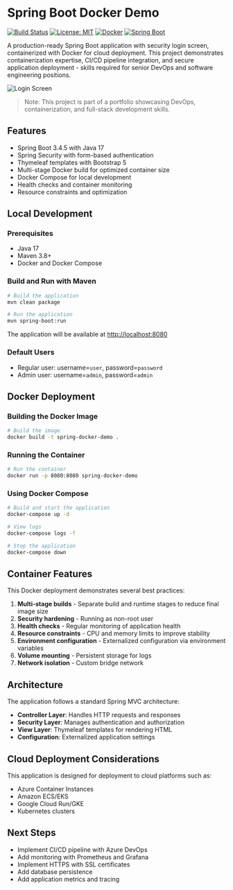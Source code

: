 # Spring Boot Docker Demo

[![Build Status](https://img.shields.io/github/workflow/status/yourusername/spring-boot-docker-demo/Spring%20Boot%20Docker%20Demo%20CI?style=flat-square)](https://github.com/yourusername/spring-boot-docker-demo/actions)
[![License: MIT](https://img.shields.io/badge/License-MIT-yellow.svg?style=flat-square)](https://opensource.org/licenses/MIT)
[![Docker](https://img.shields.io/badge/Docker-Enabled-blue.svg?style=flat-square&logo=docker)](https://www.docker.com/)
[![Spring Boot](https://img.shields.io/badge/Spring_Boot-3.4.5-green.svg?style=flat-square&logo=spring)](https://spring.io/projects/spring-boot)

A production-ready Spring Boot application with security login screen, containerized with Docker for cloud deployment. This project demonstrates containerization expertise, CI/CD pipeline integration, and secure application deployment - skills required for senior DevOps and software engineering positions.

![Login Screen](docs/images/login-screenshot.png)

> Note: This project is part of a portfolio showcasing DevOps, containerization, and full-stack development skills.

## Features

- Spring Boot 3.4.5 with Java 17
- Spring Security with form-based authentication
- Thymeleaf templates with Bootstrap 5
- Multi-stage Docker build for optimized container size
- Docker Compose for local development
- Health checks and container monitoring
- Resource constraints and optimization

## Local Development

### Prerequisites
- Java 17
- Maven 3.8+
- Docker and Docker Compose

### Build and Run with Maven

```bash
# Build the application
mvn clean package

# Run the application
mvn spring-boot:run
```

The application will be available at [http://localhost:8080](http://localhost:8080)

### Default Users

- Regular user: username=`user`, password=`password`
- Admin user: username=`admin`, password=`admin`

## Docker Deployment

### Building the Docker Image

```bash
# Build the image
docker build -t spring-docker-demo .
```

### Running the Container

```bash
# Run the container
docker run -p 8080:8080 spring-docker-demo
```

### Using Docker Compose

```bash
# Build and start the application
docker-compose up -d

# View logs
docker-compose logs -f

# Stop the application
docker-compose down
```

## Container Features

This Docker deployment demonstrates several best practices:

1. **Multi-stage builds** - Separate build and runtime stages to reduce final image size
2. **Security hardening** - Running as non-root user
3. **Health checks** - Regular monitoring of application health
4. **Resource constraints** - CPU and memory limits to improve stability
5. **Environment configuration** - Externalized configuration via environment variables
6. **Volume mounting** - Persistent storage for logs
7. **Network isolation** - Custom bridge network


## Architecture

The application follows a standard Spring MVC architecture:
- **Controller Layer**: Handles HTTP requests and responses
- **Security Layer**: Manages authentication and authorization
- **View Layer**: Thymeleaf templates for rendering HTML
- **Configuration**: Externalized application settings

## Cloud Deployment Considerations

This application is designed for deployment to cloud platforms such as:

- Azure Container Instances
- Amazon ECS/EKS
- Google Cloud Run/GKE
- Kubernetes clusters


## Next Steps

- Implement CI/CD pipeline with Azure DevOps
- Add monitoring with Prometheus and Grafana
- Implement HTTPS with SSL certificates
- Add database persistence
- Add application metrics and tracing

